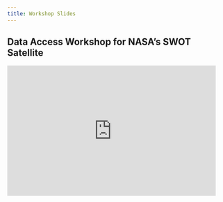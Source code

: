 ```yaml
---
title: Workshop Slides
---
```


## Data Access Workshop for NASA’s SWOT Satellite

<iframe src="https://docs.google.com/presentation/d/e/2PACX-1vRYrd5zO2LD4z0dhZH_CrPIysS7X2v00N4ZU61qQ2Z11oG5_LITy6kSx-HJY8PDDJDTiRZsLZzbP0cp/embed" frameborder="0" width="480" height="299" allowfullscreen="true" mozallowfullscreen="true" webkitallowfullscreen="true"></iframe>
